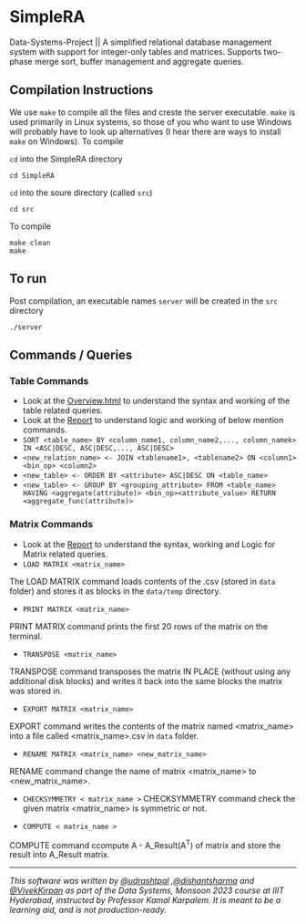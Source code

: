 # SimpleRA
Data-Systems-Project || A simplified relational database management system with support for integer-only tables and matrices. Supports two-phase merge sort, buffer management and aggregate queries.
## Compilation Instructions
We use ```make``` to compile all the files and creste the server executable. ```make``` is used primarily in Linux systems, so those of you who want to use Windows will probably have to look up alternatives (I hear there are ways to install ```make``` on Windows). To compile

```cd``` into the SimpleRA directory
```
cd SimpleRA
```
```cd``` into the soure directory (called ```src```)
```
cd src
```
To compile
```
make clean
make
```
## To run

Post compilation, an executable names ```server``` will be created in the ```src``` directory
```
./server
```



## Commands / Queries
### Table Commands
- Look at the [Overview.html](./docs/Overview.md) to understand the syntax and working of the table related queries.
- Look at the [Report](./docs/Report(Phase2).md) to understand logic and working of below mention commands.
- ```SORT <table_name> BY <column_name1, column_name2,..., column_namek> IN <ASC|DESC, ASC|DESC,..., ASC|DESC>```
- ```<new_relation_name> <- JOIN <tablename1>, <tablename2> ON <column1> <bin_op> <column2>```
- ```<new_table> <- ORDER BY <attribute> ASC|DESC ON <table_name>```
- ```<new_table> <- GROUP BY <grouping_attribute> FROM <table_name> HAVING <aggregate(attribute)> <bin_op><attribute_value> RETURN <aggregate_func(attribute)>```
  
  
### Matrix Commands
- Look at the [Report](./docs/Report.md) to understand the syntax, working and Logic for Matrix related queries.
- ```LOAD MATRIX <matrix_name>```
  
The LOAD MATRIX command loads contents of the .csv (stored in ```data``` folder) and stores it as blocks in the ```data/temp``` directory.

- ```PRINT MATRIX <matrix_name>```
  
PRINT MATRIX command prints the first 20 rows of the matrix on the terminal.


- ```TRANSPOSE <matrix_name>```
  
TRANSPOSE command transposes the matrix IN PLACE (without using any additional disk blocks) and writes it back into the same blocks the matrix was stored in.


- ```EXPORT MATRIX <matrix_name>```
  
EXPORT command writes the contents of the matrix named <matrix_name> into a file called <matrix_name>.csv in ```data``` folder.


- ```RENAME MATRIX <matrix_name> <new_matrix_name>```
  
RENAME command change the name of matrix <matrix_name> to <new_matrix_name>.


- ```CHECKSYMMETRY < matrix_name >```
CHECKSYMMETRY command check the given matrix <matrix_name> is symmetric or not.


- ```COMPUTE < matrix_name >```

COMPUTE command ccompute A - A_Result(A<sup>T</sup>) of matrix and store the result into A_Result matrix.

---
*This software was written by [@udrashtpal](https://github.com/Udrasht) ,[@dishantsharma](https://github.com/Dishant-sharmaIIITH) and [@VivekKirpan](https://github.com/VivekKirpan) as part of the Data Systems, Monsoon 2023 course at IIIT Hyderabad, instructed by Professor Kamal Karpalem. It is meant to be a learning aid, and is not production-ready.*
